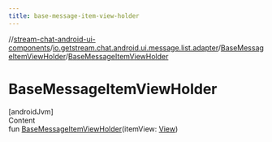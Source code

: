```yaml
---
title: base-message-item-view-holder
---
```

//[stream-chat-android-ui-components](../../../index.md)/[io.getstream.chat.android.ui.message.list.adapter](../index.md)/[BaseMessageItemViewHolder](index.md)/[BaseMessageItemViewHolder](BaseMessageItemViewHolder.md)



# BaseMessageItemViewHolder  
[androidJvm]  
Content  
fun [BaseMessageItemViewHolder](BaseMessageItemViewHolder.md)(itemView: [View](https://developer.android.com/reference/kotlin/android/view/View.html))  



